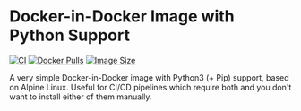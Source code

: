 # Docker-in-Docker Image with Python Support

[![CI](https://github.com/c92s/dind-python/actions/workflows/test.yaml/badge.svg?branch=main)](https://github.com/c92s/dind-python/actions/workflows/test.yaml)
[![Docker Pulls](https://img.shields.io/docker/pulls/c92s/dind-python?label=Docker%20Pulls)](https://hub.docker.com/r/c92s/dind-python)
[![Image Size](https://img.shields.io/docker/image-size/c92s/dind-python?label=Size)](https://hub.docker.com/r/c92s/dind-python)

A very simple Docker-in-Docker image with Python3 (+ Pip) support, based on Alpine
Linux. Useful for CI/CD pipelines which require both and you don't want to install
either of them manually.
